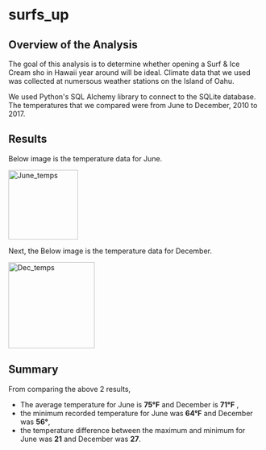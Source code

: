 # surfs_up

##  Overview of the Analysis
The goal of this analysis is to determine whether opening a Surf & Ice Cream sho in Hawaii year around will be ideal.
Climate data that we used was collected at numersous weather stations on the Island of Oahu.

We used Python's SQL Alchemy library to connect to the SQLite database.
The temperatures that we compared were from June to December, 2010 to 2017.

## Results
Below image is the temperature data for June.


<img width="138" alt="June_temps" src="https://user-images.githubusercontent.com/110373282/217356580-1bf739b3-3714-4495-8fea-708d7bb3a00f.png">


Next, the Below image is the temperature data for December.



<img width="171" alt="Dec_temps" src="https://user-images.githubusercontent.com/110373282/217356623-4e3190f8-c78c-4a20-a50f-1fe15915bfd3.png">

## Summary
From comparing the above 2 results, 
* The average temperature for June is __75°F__ and December is __71°F__ ,
* the minimum recorded temperature for June was __64°F__ and December was __56°__,
* the temperature difference between the maximum and minimum for June was __21__ and December was __27__.

